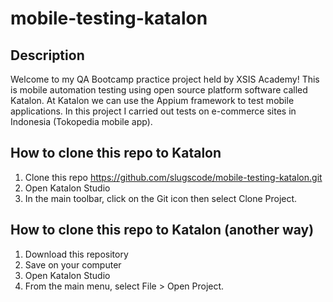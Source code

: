 # mobile-testing-katalon

## Description
Welcome to my QA Bootcamp practice project held by XSIS Academy! This is mobile automation testing using open source platform software called Katalon. 
At Katalon we can use the Appium framework to test mobile applications. In this project I carried out tests on e-commerce sites in Indonesia (Tokopedia mobile app). 

## How to clone this repo to Katalon
1. Clone this repo https://github.com/slugscode/mobile-testing-katalon.git
2. Open Katalon Studio
3. In the main toolbar, click on the Git icon then select Clone Project.

## How to clone this repo to Katalon (another way)
1. Download this repository
2. Save on your computer
3. Open Katalon Studio
4. From the main menu, select File > Open Project.
